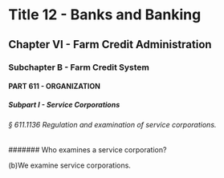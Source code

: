 
# Title 12 - Banks and Banking
## Chapter VI - Farm Credit Administration
### Subchapter B - Farm Credit System
#### PART 611 - ORGANIZATION
##### Subpart I - Service Corporations
###### § 611.1136 Regulation and examination of service corporations.
####### Who examines a service corporation?

(b)We examine service corporations.

